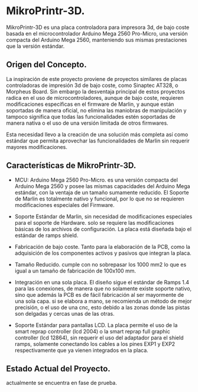 # MikroPrintr-3D.


MikroPrintr-3D es una placa controladora para impresora 3d, de bajo coste basada en el microcontrolador Arduino Mega 2560 Pro-Micro, una versión compacta del Arduino Mega 2560, manteniendo sus mismas prestaciones que la versión estándar. 

## Origen del Concepto.
La inspiración de este proyecto proviene de proyectos similares de placas controladoras de impresión 3d de bajo coste, como Sinaptec AT328, o Morpheus Board.
Sin embargo la desventaja principal de estos proyectos radica en el uso de microcontroladores, aunque de bajo coste, requieren modificaciones específicas en el firmware de Marlin, y aunque están soportadas de manera oficial, no elimina las maniobras de manipulación y tampoco significa que todas las funcionalidades estén soportadas de manera nativa o el uso de una versión limitada de otros firmwares.

Esta necesidad llevo a la creación de una solución más completa así como estándar que permita aprovechar las funcionalidades de Marlin sin requerir mayores modificaciones.

## Características de MikroPrintr-3D.

- MCU: Arduino Mega 2560 Pro-Micro. es una versión compacta del Arduino Mega 2560 y posee las mismas capacidades del Arduino Mega estándar, con la ventaja de un tamaño sumamente reducido. El Soporte de Marlin es totalmente nativo y funcional, por lo que no se requieren modificaciones especiales del Firmware.

- Soporte Estándar de Marlin, sin necesidad de modificaciones especiales para el soporte de Hardware. 
solo se requiere las modificaciones básicas de los archivos de configuración.
La placa está diseñada bajo el estándar de ramps shield.

- Fabricación de bajo coste. Tanto para la elaboración de la PCB, como la adquisición de los componentes activos y pasivos que integran la placa. 

- Tamaño Reducido. cumple con no sobrepasar los 1000 mm2 lo que es igual a un tamaño de fabricación de 100x100 mm. 

- Integración en una sola placa. El diseño sigue el estándar de Ramps 1.4 para las conexiones, de manera que no solamente existe soporte nativo, sino que además la PCB es de fácil fabricación al ser mayormente de una sola capa. si se elabora a mano, se recomienda un método de mejor precisión, o el uso de una cnc, esto debido a las zonas donde las pistas son delgadas y cercas unas de las otras.


- Soporte Estándar para pantallas LCD. La placa permite el uso de la smart reprap controller (lcd 2004) o la smart reprap full graphic controller (lcd 12864), sin requerir el uso del adaptador para el shield ramps, solamente conectando los cables a los pines EXP1 y EXP2 respectivamente que ya vienen integrados en la placa. 

## Estado Actual del Proyecto.

actualmente se encuentra en fase de prueba. 
